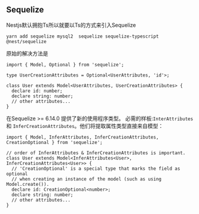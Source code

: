 ## Sequelize 

Nestjs默认拥抱Ts所以就要以Ts的方式来引入Sequelize 
```
yarn add sequelize mysql2  sequelize sequelize-typescript @nest/sequelize
```  
原始的解决方法是
```
import { Model, Optional } from 'sequelize';

type UserCreationAttributes = Optional<UserAttributes, 'id'>;

class User extends Model<UserAttributes, UserCreationAttributes> {
  declare id: number;
  declare string: number;
  // other attributes...
}

```  
在Sequelize >= 6.14.0 提供了新的使用程序类型。 必需的样板:`InterAttributes` 和 `InferCreationAttributes`。他们将提取属性类型直接来自模型：

```
import { Model, InferAttributes, InferCreationAttributes, CreationOptional } from 'sequelize';

// order of InferAttributes & InferCreationAttributes is important.
class User extends Model<InferAttributes<User>, InferCreationAttributes<User>> {
  // 'CreationOptional' is a special type that marks the field as optional
  // when creating an instance of the model (such as using Model.create()).
  declare id: CreationOptional<number>;
  declare string: number;
  // other attributes...
}
```

